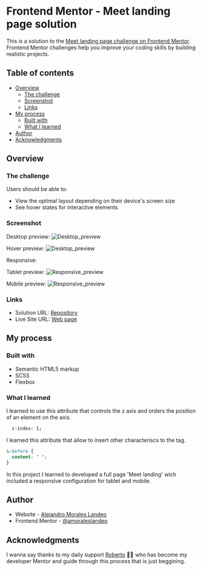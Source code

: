 # Frontend Mentor - Meet landing page solution

This is a solution to the [Meet landing page challenge on Frontend Mentor](https://www.frontendmentor.io/challenges/meet-landing-page-rbTDS6OUR). Frontend Mentor challenges help you improve your coding skills by building realistic projects. 

## Table of contents

- [Overview](#overview)
  - [The challenge](#the-challenge)
  - [Screenshot](#screenshot)
  - [Links](#links)
- [My process](#my-process)
  - [Built with](#built-with)
  - [What I learned](#what-i-learned)
- [Author](#author)
- [Acknowledgments](#acknowledgments)


## Overview

### The challenge

Users should be able to:

- View the optimal layout depending on their device's screen size
- See hover states for interactive elements

### Screenshot
Desktop preview:
![Desktop_preview](./design/desktop.png)

Hover preview:
![Desktop_preview](./design/hover.png)

Responsive:

Tablet preview:
![Responsive_preview](./design/tablet.png)

Mobile preview:
![Responsive_preview](./design/mobile.png)

### Links

- Solution URL: [Repository](https://github.com/amoraleslandeo/Meet-landing-page.github.io)
- Live Site URL: [Web page](https://amoraleslandeo.github.io/Meet-landing-page.github.io/)

## My process

### Built with

- Semantic HTML5 markup
- SCSS 
- Flexbox

### What I learned

I learned to use this attribute that controls the z axis and orders the position of an element on the axis. 
```css
  z-index: 1;
```

I learned this attribute that allow to insert other characteriscs to the tag.
```css
&:before {
  content: " ";
}
```

In this project I learned to developed a full page 'Meet landing' wich included a responsive configuration for tablet and mobile. 

## Author

- Website - [Alejandro Morales Landeo](https://github.com/amoraleslandeo)
- Frontend Mentor - [@amoraleslandeo](https://www.frontendmentor.io/profile/amoraleslandeo)


## Acknowledgments

I wanna say thanks to my daily support [Roberto](https://github.com/RobertoSilvaZ) 🙌😉 who has become my developer Mentor and guide through this process that is just beggining.

